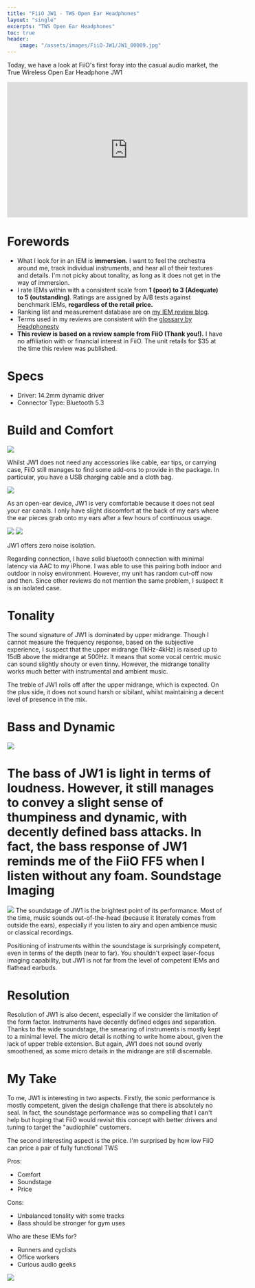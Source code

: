 ```yaml
---
title: "FiiO JW1 - TWS Open Ear Headphones"
layout: "single"
excerpts: "TWS Open Ear Headphones"
toc: true
header:
    image: "/assets/images/FiiO-JW1/JW1_00009.jpg"
---
```


Today, we have a look at FiiO's first foray into the casual audio market, the True Wireless Open Ear Headphone JW1

<iframe width="560" height="315" src="https://www.youtube.com/embed/qK1irv0hnyg?si=HclOk3fddRhqMGnl" title="YouTube video player" frameborder="0" allow="accelerometer; autoplay; clipboard-write; encrypted-media; gyroscope; picture-in-picture; web-share" allowfullscreen></iframe>

Forewords
===

- What I look for in an IEM is **immersion.** I want to feel the orchestra around me, track individual instruments, and hear all of their textures and details. I'm not picky about tonality, as long as it does not get in the way of immersion.
- I rate IEMs within with a consistent scale from **1 (poor) to 3 (Adequate) to 5 (outstanding)**. Ratings are assigned by A/B tests against benchmark IEMs, **regardless of the retail price.** 
- Ranking list and measurement database are on [my IEM review blog](https://iegems.nk-tran.com/).
- Terms used in my reviews are consistent with the [glossary by Headphonesty](https://www.headphonesty.com/sound-description-glossary)
- **This review is based on a review sample from FiiO (Thank you!).** I have no affiliation with or financial interest in FiiO. The unit retails for $35 at the time this review was published.

Specs
===

- Driver: 14.2mm dynamic driver
- Connector Type: Bluetooth 5.3

Build and Comfort
===

![](/assets/images/FiiO-JW1/JW1_00001.jpg)

Whilst JW1 does not need any accessories like cable, ear tips, or carrying case, FiiO still manages to find some add-ons to provide in the package. In particular, you have a USB charging cable and a cloth bag. 

![](/assets/images/FiiO-JW1/JW1_00002.jpg)

As an open-ear device, JW1 is very comfortable because it does not seal your ear canals. I only have slight discomfort at the back of my ears where the ear pieces grab onto my ears after a few hours of continuous usage.

![](/assets/images/FiiO-JW1/JW1_00005.jpg)
![](/assets/images/FiiO-JW1/JW1_00006.jpg)

JW1 offers zero noise isolation.

Regarding connection, I have solid bluetooth connection with minimal latency via AAC to my iPhone. I was able to use this pairing both indoor and outdoor in noisy environment. However, my unit has random cut-off now and then. Since other reviews do not mention the same problem, I suspect it is an isolated case.

Tonality
===

The sound signature of JW1 is dominated by upper midrange. Though I cannot measure the frequency response, based on the subjective experience, I suspect that the upper midrange (1kHz-4kHz) is raised up to 15dB above the midrange at 500Hz. It means that some vocal centric music can sound slightly shouty or even tinny. However, the midrange tonality works much better with instrumental and ambient music. 

The treble of JW1 rolls off after the upper midrange, which is expected. On the plus side, it does not sound harsh or sibilant, whilst maintaining a decent level of presence in the mix. 

Bass and Dynamic
===

![](/assets/images/FiiO-JW1/JW1_00007.jpg)

The bass of JW1 is light in terms of loudness. However, it still manages to convey a slight sense of thumpiness and dynamic, with decently defined bass attacks. In fact, the bass response of JW1 reminds me of the FiiO FF5 when I listen without any foam. 
Soundstage Imaging
===


![](/assets/images/FiiO-JW1/JW1_00008.jpg)
The soundstage of JW1 is the brightest point of its performance. Most of the time, music sounds out-of-the-head (because it literately comes from outside the ears), especially if you listen to airy and open ambience music or classical recordings. 

Positioning of instruments within the soundstage is surprisingly competent, even in terms of the depth (near to far). You shouldn't expect laser-focus imaging capability, but JW1 is not far from the level of competent IEMs and flathead earbuds.

Resolution
===

Resolution of JW1 is also decent, especially if we consider the limitation of the form factor. Instruments have decently defined edges and separation. Thanks to the wide soundstage, the smearing of instruments is mostly kept to a minimal level. The micro detail is nothing to write home about, given the lack of upper treble extension. But again, JW1 does not sound overly smoothened, as some micro details in the midrange are still discernable.

My Take
===

To me, JW1 is interesting in two aspects. Firstly, the sonic performance is mostly competent, given the design challenge that there is absolutely no seal. In fact, the soundstage performance was so compelling that I can't help but hoping that FiiO would revisit this concept with better drivers and tuning to target the "audiophile" customers. 

The second interesting aspect is the price. I'm surprised by how low FiiO can price a pair of fully functional TWS

Pros:
- Comfort
- Soundstage
- Price

Cons:
- Unbalanced tonality with some tracks
- Bass should be stronger for gym uses

Who are these IEMs for?
- Runners and cyclists
- Office workers
- Curious audio geeks

![](/assets/images/FiiO-JW1/JW1_00009.jpg)